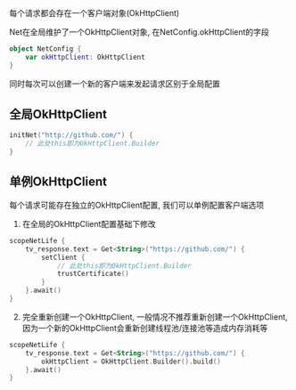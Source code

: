每个请求都会存在一个客户端对象(OkHttpClient)

Net在全局维护了一个OkHttpClient对象, 在NetConfig.okHttpClient的字段

```kotlin
object NetConfig {
    var okHttpClient: OkHttpClient
}
```

同时每次可以创建一个新的客户端来发起请求区别于全局配置

## 全局OkHttpClient

```kotlin
initNet("http://github.com/") {
    // 此处this即为OkHttpClient.Builder
}
```


## 单例OkHttpClient

每个请求可能存在独立的OkHttpClient配置, 我们可以单例配置客户端选项

1. 在全局的OkHttpClient配置基础下修改

```kotlin
scopeNetLife {
    tv_response.text = Get<String>("https://github.com/") {
        setClient {
            // 此处this即为OkHttpClient.Builder
            trustCertificate()
        }
    }.await()
}
```

2. 完全重新创建一个OkHttpClient, 一般情况不推荐重新创建一个OkHttpClient, 因为一个新的OkHttpClient会重新创建线程池/连接池等造成内存消耗等

```kotlin
scopeNetLife {
    tv_response.text = Get<String>("https://github.com/") {
        okHttpClient = OkHttpClient.Builder().build()
    }.await()
}
```